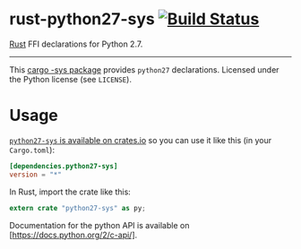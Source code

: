 rust-python27-sys [![Build Status](https://travis-ci.org/dgrunwald/python27-sys.svg?branch=master)](https://travis-ci.org/dgrunwald/rust-python27-sys)
====================

[Rust](http://www.rust-lang.org/) FFI declarations for Python 2.7.

---

This [cargo -sys package](http://doc.crates.io/build-script.html#*-sys-packages) provides `python27` declarations.
Licensed under the Python license (see `LICENSE`).


# Usage

[`python27-sys` is available on crates.io](https://crates.io/crates/python27-sys) so you can use it like this (in your `Cargo.toml`):

```toml
[dependencies.python27-sys]
version = "*"
```

In Rust, import the crate like this:

```rust
extern crate "python27-sys" as py;
```

Documentation for the python API is available on [https://docs.python.org/2/c-api/].

